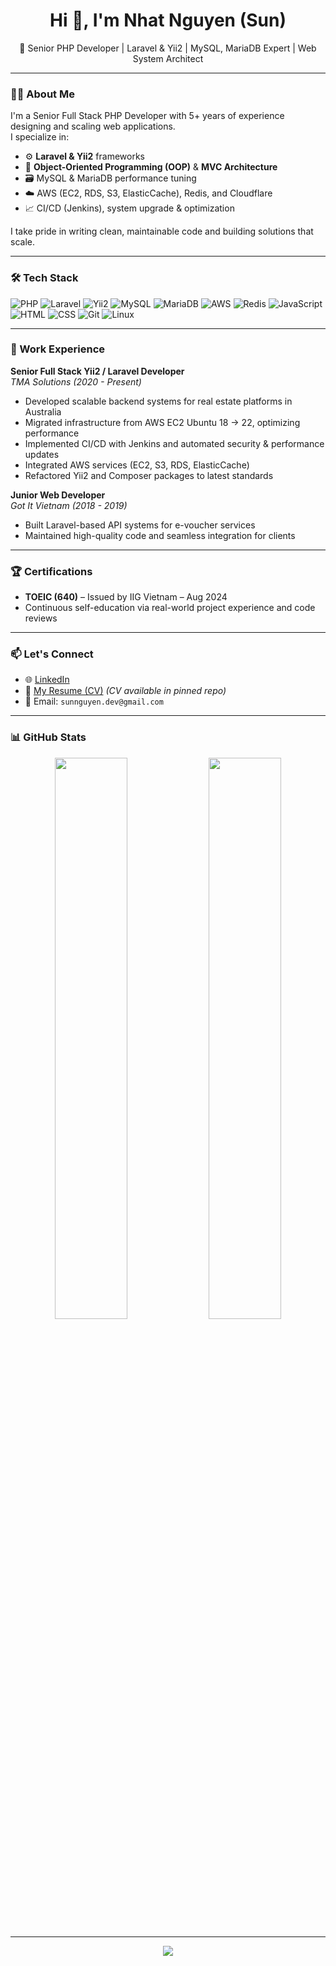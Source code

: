 <h1 align="center">Hi 👋, I'm Nhat Nguyen (Sun)</h1>
<p align="center">
  🚀 Senior PHP Developer | Laravel & Yii2 | MySQL, MariaDB Expert | Web System Architect
</p>

---

### 👨‍💻 About Me

I'm a Senior Full Stack PHP Developer with 5+ years of experience designing and scaling web applications.  
I specialize in:

- ⚙️ **Laravel & Yii2** frameworks
- 🧠 **Object-Oriented Programming (OOP)** & **MVC Architecture**
- 🗃️ MySQL & MariaDB performance tuning
- ☁️ AWS (EC2, RDS, S3, ElasticCache), Redis, and Cloudflare
- 📈 CI/CD (Jenkins), system upgrade & optimization

I take pride in writing clean, maintainable code and building solutions that scale.

---

### 🛠️ Tech Stack

![PHP](https://img.shields.io/badge/PHP-777BB4?style=flat&logo=php&logoColor=white)
![Laravel](https://img.shields.io/badge/Laravel-F55247?style=flat&logo=laravel&logoColor=white)
![Yii2](https://img.shields.io/badge/Yii2-2C8EBB?style=flat)
![MySQL](https://img.shields.io/badge/MySQL-4479A1?style=flat&logo=mysql&logoColor=white)
![MariaDB](https://img.shields.io/badge/MariaDB-003545?style=flat&logo=mariadb&logoColor=white)
![AWS](https://img.shields.io/badge/AWS-FF9900?style=flat&logo=amazonaws&logoColor=white)
![Redis](https://img.shields.io/badge/Redis-DC382D?style=flat&logo=redis&logoColor=white)
![JavaScript](https://img.shields.io/badge/JavaScript-F7DF1E?style=flat&logo=javascript&logoColor=black)
![HTML](https://img.shields.io/badge/HTML5-E34F26?style=flat&logo=html5&logoColor=white)
![CSS](https://img.shields.io/badge/CSS3-1572B6?style=flat&logo=css3&logoColor=white)
![Git](https://img.shields.io/badge/Git-F05032?style=flat&logo=git&logoColor=white)
![Linux](https://img.shields.io/badge/Linux-FCC624?style=flat&logo=linux&logoColor=black)

---

### 💼 Work Experience

**Senior Full Stack Yii2 / Laravel Developer**  
*TMA Solutions (2020 - Present)*  
- Developed scalable backend systems for real estate platforms in Australia  
- Migrated infrastructure from AWS EC2 Ubuntu 18 → 22, optimizing performance  
- Implemented CI/CD with Jenkins and automated security & performance updates  
- Integrated AWS services (EC2, S3, RDS, ElasticCache)  
- Refactored Yii2 and Composer packages to latest standards  

**Junior Web Developer**  
*Got It Vietnam (2018 - 2019)*  
- Built Laravel-based API systems for e-voucher services  
- Maintained high-quality code and seamless integration for clients  

---

### 🏆 Certifications

- **TOEIC (640)** – Issued by IIG Vietnam – Aug 2024  
- Continuous self-education via real-world project experience and code reviews

---

### 📫 Let's Connect

- 🌐 [LinkedIn](https://www.linkedin.com/in/sunnguyen3011)  
- 📄 [My Resume (CV)](https://github.com/nhatnguyen94) *(CV available in pinned repo)*  
- 💌 Email: `sunnguyen.dev@gmail.com`

---

### 📊 GitHub Stats

<p align="center">
  <img src="https://github-readme-stats.vercel.app/api?username=nhatnguyen94&show_icons=true&theme=github_dark" width="48%" />
  <img src="https://github-readme-streak-stats.herokuapp.com?user=nhatnguyen94&theme=github-dark&hide_border=false" width="48%" />
</p>

---

<!-- Optional: Fun touch -->
<p align="center">
  <img src="https://readme-typing-svg.herokuapp.com?lines=Clean+code,+Fast+delivery,+Scalable+design&center=true&width=380&height=45" />
</p>
